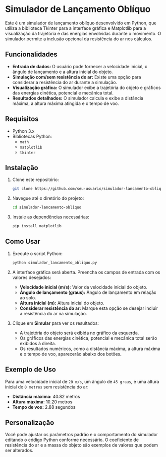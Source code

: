 # Simulador de Lançamento Oblíquo

Este é um simulador de lançamento oblíquo desenvolvido em Python, que utiliza a biblioteca Tkinter para a interface gráfica e Matplotlib para a visualização da trajetória e das energias envolvidas durante o movimento. O simulador permite a inclusão opcional da resistência do ar nos cálculos.

## Funcionalidades

- **Entrada de dados:** O usuário pode fornecer a velocidade inicial, o ângulo de lançamento e a altura inicial do objeto.
- **Simulação com/sem resistência do ar:** Existe uma opção para considerar a resistência do ar durante a simulação.
- **Visualização gráfica:** O simulador exibe a trajetória do objeto e gráficos das energias cinética, potencial e mecânica total.
- **Resultados detalhados:** O simulador calcula e exibe a distância máxima, a altura máxima atingida e o tempo de voo.

## Requisitos

- Python 3.x
- Bibliotecas Python:
  - `math`
  - `matplotlib`
  - `tkinter`

## Instalação

1. Clone este repositório:
    ```bash
    git clone https://github.com/seu-usuario/simulador-lancamento-obliquo.git
    ```
2. Navegue até o diretório do projeto:
    ```bash
    cd simulador-lancamento-obliquo
    ```
3. Instale as dependências necessárias:
    ```bash
    pip install matplotlib
    ```

## Como Usar

1. Execute o script Python:
    ```bash
    python simulador_lancamento_obliquo.py
    ```
2. A interface gráfica será aberta. Preencha os campos de entrada com os valores desejados:
    - **Velocidade inicial (m/s):** Valor da velocidade inicial do objeto.
    - **Ângulo de lançamento (graus):** Ângulo de lançamento em relação ao solo.
    - **Altura inicial (m):** Altura inicial do objeto.
    - **Considerar resistência do ar:** Marque esta opção se desejar incluir a resistência do ar na simulação.

3. Clique em **Simular** para ver os resultados:
    - A trajetória do objeto será exibida no gráfico da esquerda.
    - Os gráficos das energias cinética, potencial e mecânica total serão exibidos à direita.
    - Os resultados numéricos, como a distância máxima, a altura máxima e o tempo de voo, aparecerão abaixo dos botões.

## Exemplo de Uso

Para uma velocidade inicial de `20 m/s`, um ângulo de `45 graus`, e uma altura inicial de `0 metros` sem resistência do ar:

- **Distância máxima:** 40.82 metros
- **Altura máxima:** 10.20 metros
- **Tempo de voo:** 2.88 segundos

## Personalização

Você pode ajustar os parâmetros padrão e o comportamento do simulador editando o código Python conforme necessário. O coeficiente de resistência do ar e a massa do objeto são exemplos de valores que podem ser alterados.


